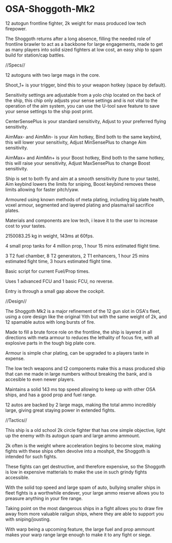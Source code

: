# OSA-Shoggoth-Mk2
12 autogun frontline fighter, 2k weight for mass produced low tech firepower.

The Shoggoth returns after a long absence, filling the needed role of frontline brawler to act as a backbone for large engagements, made to get as many players into solid sized fighters at low cost, an easy ship to spam build for station/cap battles.

//Specs//

12 autoguns with two large mags in the core.

Shoot_1+ is your trigger, bind this to your weapon hotkey (space by default).

Sensitivity settings are adjustable from a yolo chip located on the back of the ship, this chip only adjusts your sense settings and is not vital to the operation of the aim system, you can use the U-tool save feature to save your sense settings to the ship post print.

CenterSensePlus is your standard sensitivity, Adjust to your preferred flying sensitivity.

AimMax- and AimMin- is your Aim hotkey, Bind both to the same keybind, this will lower your sensitivity, Adjust MinSensePlus to change Aim sensitivity.

AimMax+ and AimMin+ is your Boost hotkey, Bind both to the same hotkey, this will raise your sensitivity, Adjust MaxSensePlus to change Boost sensitivity.

Ship is set to both fly and aim at a smooth sensitivity (tune to your taste), Aim keybind lowers the limits for sniping, Boost keybind removes these limits allowing for faster pitch/yaw.

Armoured using known methods of meta plating, including big plate health, voxel armour, segmented and layered plating and plasma/rail sacrifice plates.

Materials and components are low tech, i leave it to the user to increase cost to your tastes.

2150083.25 kg in weight, 143ms at 60fps.

4 small prop tanks for 4 million prop, 1 hour 15 mins estimated flight time.

3 T2 fuel chamber, 8 T2 generators, 2 T1 enhancers, 1 hour 25 mins estimated fight time, 3 hours estimated flight time.

Basic script for current Fuel/Prop times.

Uses 1 advanced FCU and 1 basic FCU, no reverse.

Entry is through a small gap above the cockpit.

//Design//

The Shoggoth Mk2 is a major refinement of the 12 gun slot in OSA's fleet, using a core design like the original Yith but with the same weight of 2k, and 12 spamable autos with long bursts of fire.

Made to fill a brute force role on the frontline, the ship is layered in all directions with meta armour to reduces the lethality of focus fire, with all explosive parts in the tough big plate core.

Armour is simple char plating, can be upgraded to a players taste in expense.

The low tech weapons and t2 components make this a mass produced ship that can me made in large numbers without breaking the bank, and is accesible to even newer players.

Maintains a solid 143 ms top speed allowing to keep up with other OSA ships, and has a good prop and fuel range.

12 autos are backed by 2 large mags, making the total ammo incredibly large, giving great staying power in extended fights.

//Tactics//

This ship is a old school 2k circle fighter that has one simple objective, light up the enemy with its autogun spam and large ammo ammount.

2k often is the weight where acceleration begins to become slow, making fights with these ships often devolve into a moshpit, the Shoggoth is intended for such fights.

These fights can get destructive, and therefore expensive, so the Shoggoth is low in expensive matterials to make the use in such grindy fights accessible.

With the solid top speed and large spam of auto, bullying smaller ships in fleet fights is a worthwhile endever, your large ammo reserve allows you to preasure anything in your fire range.

Taking point on the most dangerous ships in a fight allows you to draw fire away from more valuable railgun ships, where they are able to support you with sniping/jousting.

With warp being a upcoming feature, the large fuel and prop ammount makes your warp range large enough to make it to any fight or siege.
